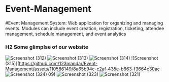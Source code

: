 # Event-Management
#Event Management System: Web application for organizing and managing events. Modules can include event creation, registration, ticketing, attendee management, schedule management, and event analytics

### H2 Some glimplse of our website


![Screenshot (312)](https://github.com/123mandar/Event-Management/assets/110586149/1b9d2cbb-86be-4e94-bfd3-8a0306d1f7b9)
![Screenshot (313)](https://github.com/123mandar/Event-Management/assets/110586149/cd61a995-a69f-4cbb-bb8d-6df54a252470)
![Screenshot (314)](https://github.com/123mandar/Event-Management/assets/110586149/dc6a7848-a966-4985-a5b2-8e1a0d8e28d9)
![Screenshot (315)](https://github.com/123mandar/Event-Management/assets/110586149/8a65b94c-c2af-435e-b663-f3664c30ac
![Screenshot (324)](https://github.com/123mandar/Event-Management/assets/110586149/19fd84c0-053a-4e38-a45c-7723f429f939)
09)
![Screenshot (323)](https://github.com/123mandar/Event-Management/assets/110586149/7378f971-7848-4743-b22a-96922ec3bc8e)
![Screenshot (321)](https://github.com/123mandar/Event-Management/assets/110586149/dd7d01ba-efa0-4fb8-ae64-eb8d8a8839a7)

